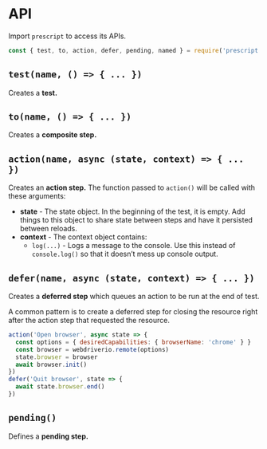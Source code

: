 # API

Import `prescript` to access its APIs.

```js
const { test, to, action, defer, pending, named } = require('prescript')
```

## `test(name, () => { ... })`

Creates a **test.**

## `to(name, () => { ... })`

Creates a **composite step.**

## `action(name, async (state, context) => { ... })`

Creates an **action step.** The function passed to `action()` will be called
with these arguments:

* **state** - The state object. In the beginning of the test, it is empty. Add
  things to this object to share state between steps and have it persisted
  between reloads.
* **context** - The context object contains:
  * `log(...)` - Logs a message to the console. Use this instead of
    `console.log()` so that it doesn’t mess up console output.

## `defer(name, async (state, context) => { ... })`

Creates a **deferred step** which queues an action to be run at the end of test.

A common pattern is to create a deferred step for closing the resource right
after the action step that requested the resource.

```js
action('Open browser', async state => {
  const options = { desiredCapabilities: { browserName: 'chrome' } }
  const browser = webdriverio.remote(options)
  state.browser = browser
  await browser.init()
})
defer('Quit browser', state => {
  await state.browser.end()
})
```

## `pending()`

Defines a **pending step.**
